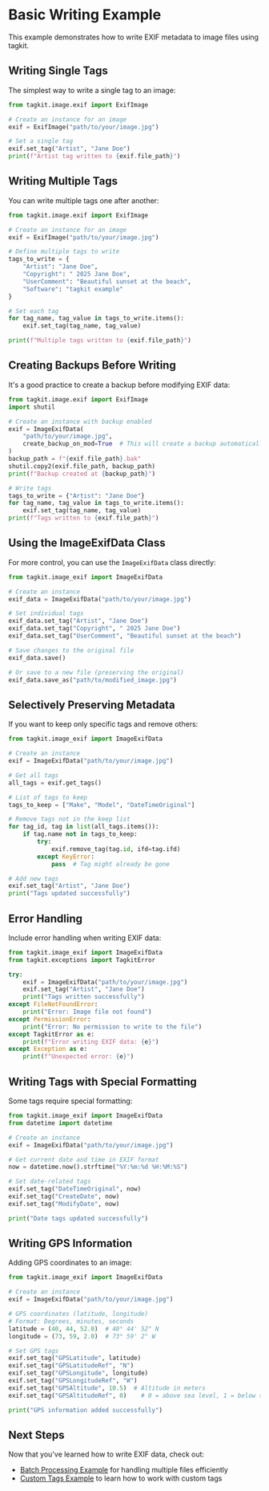 # Basic Writing Example

This example demonstrates how to write EXIF metadata to image files using tagkit.

## Writing Single Tags

The simplest way to write a single tag to an image:

```python
from tagkit.image.exif import ExifImage

# Create an instance for an image
exif = ExifImage("path/to/your/image.jpg")

# Set a single tag
exif.set_tag("Artist", "Jane Doe")
print(f"Artist tag written to {exif.file_path}")
```

## Writing Multiple Tags

You can write multiple tags one after another:

```python
from tagkit.image.exif import ExifImage

# Create an instance for an image
exif = ExifImage("path/to/your/image.jpg")

# Define multiple tags to write
tags_to_write = {
    "Artist": "Jane Doe",
    "Copyright": " 2025 Jane Doe",
    "UserComment": "Beautiful sunset at the beach",
    "Software": "tagkit example"
}

# Set each tag
for tag_name, tag_value in tags_to_write.items():
    exif.set_tag(tag_name, tag_value)

print(f"Multiple tags written to {exif.file_path}")
```

## Creating Backups Before Writing

It's a good practice to create a backup before modifying EXIF data:

```python
from tagkit.image.exif import ExifImage
import shutil

# Create an instance with backup enabled
exif = ImageExifData(
    "path/to/your/image.jpg",
    create_backup_on_mod=True  # This will create a backup automatically
)
backup_path = f"{exif.file_path}.bak"
shutil.copy2(exif.file_path, backup_path)
print(f"Backup created at {backup_path}")

# Write tags
tags_to_write = {"Artist": "Jane Doe"}
for tag_name, tag_value in tags_to_write.items():
    exif.set_tag(tag_name, tag_value)
print(f"Tags written to {exif.file_path}")
```

## Using the ImageExifData Class

For more control, you can use the `ImageExifData` class directly:

```python
from tagkit.image_exif import ImageExifData

# Create an instance
exif_data = ImageExifData("path/to/your/image.jpg")

# Set individual tags
exif_data.set_tag("Artist", "Jane Doe")
exif_data.set_tag("Copyright", " 2025 Jane Doe")
exif_data.set_tag("UserComment", "Beautiful sunset at the beach")

# Save changes to the original file
exif_data.save()

# Or save to a new file (preserving the original)
exif_data.save_as("path/to/modified_image.jpg")
```

## Selectively Preserving Metadata

If you want to keep only specific tags and remove others:

```python
from tagkit.image_exif import ImageExifData

# Create an instance
exif = ImageExifData("path/to/your/image.jpg")

# Get all tags
all_tags = exif.get_tags()

# List of tags to keep
tags_to_keep = ["Make", "Model", "DateTimeOriginal"]

# Remove tags not in the keep list
for tag_id, tag in list(all_tags.items()):
    if tag.name not in tags_to_keep:
        try:
            exif.remove_tag(tag.id, ifd=tag.ifd)
        except KeyError:
            pass  # Tag might already be gone

# Add new tags
exif.set_tag("Artist", "Jane Doe")
print("Tags updated successfully")
```

## Error Handling

Include error handling when writing EXIF data:

```python
from tagkit.image_exif import ImageExifData
from tagkit.exceptions import TagkitError

try:
    exif = ImageExifData("path/to/your/image.jpg")
    exif.set_tag("Artist", "Jane Doe")
    print("Tags written successfully")
except FileNotFoundError:
    print("Error: Image file not found")
except PermissionError:
    print("Error: No permission to write to the file")
except TagkitError as e:
    print(f"Error writing EXIF data: {e}")
except Exception as e:
    print(f"Unexpected error: {e}")
```

## Writing Tags with Special Formatting

Some tags require special formatting:

```python
from tagkit.image_exif import ImageExifData
from datetime import datetime

# Create an instance
exif = ImageExifData("path/to/your/image.jpg")

# Get current date and time in EXIF format
now = datetime.now().strftime("%Y:%m:%d %H:%M:%S")

# Set date-related tags
exif.set_tag("DateTimeOriginal", now)
exif.set_tag("CreateDate", now)
exif.set_tag("ModifyDate", now)

print("Date tags updated successfully")
```

## Writing GPS Information

Adding GPS coordinates to an image:

```python
from tagkit.image_exif import ImageExifData

# Create an instance
exif = ImageExifData("path/to/your/image.jpg")

# GPS coordinates (latitude, longitude)
# Format: Degrees, minutes, seconds
latitude = (40, 44, 52.0)  # 40° 44' 52" N
longitude = (73, 59, 2.0)  # 73° 59' 2" W

# Set GPS tags
exif.set_tag("GPSLatitude", latitude)
exif.set_tag("GPSLatitudeRef", "N")
exif.set_tag("GPSLongitude", longitude)
exif.set_tag("GPSLongitudeRef", "W")
exif.set_tag("GPSAltitude", 10.5)  # Altitude in meters
exif.set_tag("GPSAltitudeRef", 0)    # 0 = above sea level, 1 = below sea level

print("GPS information added successfully")
```

## Next Steps

Now that you've learned how to write EXIF data, check out:

- [Batch Processing Example](batch_processing.md) for handling multiple files efficiently
- [Custom Tags Example](custom_tags.md) to learn how to work with custom tags
